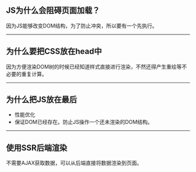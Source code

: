## JS为什么会阻碍页面加载？
因为JS能够改变DOM结构，为了防止冲突，所以要有一个先执行。

- - -
## 为什么要把CSS放在head中
因为方便渲染DOM树的时候已经知道样式直接进行渲染，不然还得产生重绘等不必要的重复计算。

- - -
## 为什么把JS放在最后
- 性能优化
- 保证DOM已经存在。防止JS操作一个还未渲染的DOM结构。

- - -
## 使用SSR后端渲染
不需要AJAX获取数据，可以从后端直接将数据渲染到页面。

